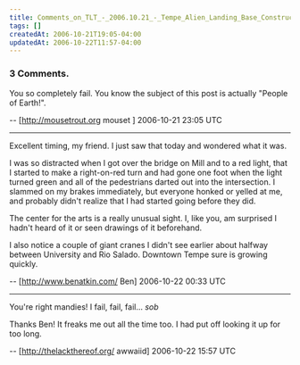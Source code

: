 ```yaml
---
title: Comments_on_TLT_-_2006.10.21_-_Tempe_Alien_Landing_Base_Construction
tags: []
createdAt: 2006-10-21T19:05-04:00
updatedAt: 2006-10-22T11:57-04:00
---
```


### 3 Comments.
You so completely fail. You know the subject of this post is actually "People of Earth!".

-- [http://mousetrout.org mouset ] 2006-10-21 23:05 UTC


----

Excellent timing, my friend. I just saw that today and wondered what it was.

I was so distracted when I got over the bridge on Mill and to a red light, that I started to make a right-on-red turn and had gone one foot when the light turned green and all of the pedestrians darted out into the intersection. I slammed on my brakes immediately, but everyone honked or yelled at me, and probably didn't realize that I had started going before they did.

The center for the arts is a really unusual sight. I, like you, am surprised I hadn't heard of it or seen drawings of it beforehand.

I also notice a couple of giant cranes I didn't see earlier about halfway between University and Rio Salado. Downtown Tempe sure is growing quickly.

-- [http://www.benatkin.com/ Ben] 2006-10-22 00:33 UTC


----

You're right mandies! I fail, fail, fail... *sob*

Thanks Ben! It freaks me out all the time too. I had put off looking it up for too long.

-- [http://thelackthereof.org/ awwaiid] 2006-10-22 15:57 UTC


